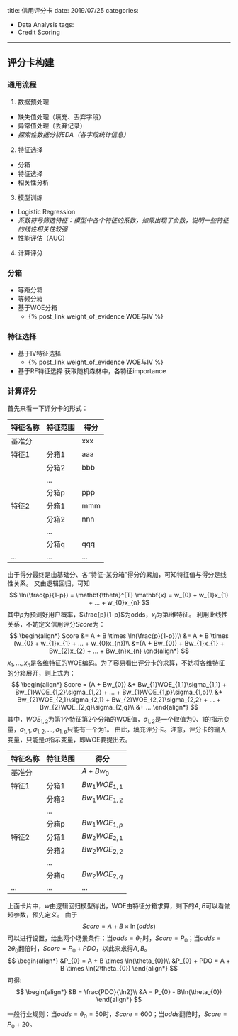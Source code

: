 title: 信用评分卡
date: 2019/07/25
categories:
- Data Analysis
tags:
- Credit Scoring
---

## 评分卡构建

### 通用流程

1. 数据预处理
  - 缺失值处理（填充、丢弃字段）
  - 异常值处理（丢弃记录）
  - *探索性数据分析EDA（各字段统计信息）*
2. 特征选择
  - 分箱
  - 特征选择
  - 相关性分析
3. 模型训练
  - Logistic Regression
  - *系数符号筛选特征：模型中各个特征的系数，如果出现了负数，说明一些特征的线性相关性较强*
  - 性能评估（AUC）
4. 计算评分

### 分箱

- 等距分箱
- 等频分箱
- 基于WOE分箱
  - {% post_link weight_of_evidence WOE与IV %}

### 特征选择

- 基于IV特征选择
  - {% post_link weight_of_evidence WOE与IV %}
- 基于RF特征选择
  获取随机森林中，各特征importance

### 计算评分

首先来看一下评分卡的形式：

|特征名称|特征范围|得分|
|---|---|---|
|基准分||xxx|
|特征1|分箱1|aaa|
||分箱2|bbb|
||...||
||分箱p|ppp|
|特征2|分箱1|mmm|
||分箱2|nnn|
||...||
||分箱q|qqq|
|...|...|...|

由于得分最终是由基础分、各“特征-某分箱”得分的累加，可知特征值与得分是线性关系。
又由逻辑回归，可知
$$
\ln(\frac{p}{1-p}) = \mathbf{\theta}^{T} \mathbf{x} = w_{0} + w_{1}x_{1} + ... + w_{0}x_{n}
$$
其中$p$为预测好用户概率，$\frac{p}{1-p}$为odds，$x_{i}$为第$i$维特征。
利用此线性关系，不妨定义信用评分$Score$为：
$$
\begin{align*}
Score &= A + B \times \ln(\frac{p}{1-p})\\
&= A + B \times (w_{0} + w_{1}x_{1} + ... + w_{0}x_{n})\\
&=(A + Bw_{0}) + Bw_{1}x_{1} + Bw_{2}x_{2} + ... + Bw_{n}x_{n}
\end{align*}
$$
$x_{1}, ..., x_{n}$是各维特征的WOE编码。为了容易看出评分卡的求算，不妨将各维特征的分箱展开，则上式为：
$$
\begin{align*}
Score = (A + Bw_{0}) &+ Bw_{1}WOE_{1,1}\sigma_{1,1} + Bw_{1}WOE_{1,2}\sigma_{1,2} + ... + Bw_{1}WOE_{1,p}\sigma_{1,p}\\
&+ Bw_{2}WOE_{2,1}\sigma_{2,1} + Bw_{2}WOE_{2,2}\sigma_{2,2} + ... + Bw_{2}WOE_{2,q}\sigma_{2,q}\\
&+ ...
\end{align*}
$$
其中，$WOE_{1,2}$为第1个特征第2个分箱的WOE值，$\sigma_{1,2}$是一个取值为0、1的指示变量，$\sigma_{1,1}, \sigma_{1,2}, ..., \sigma_{1,p}$只能有一个为1。
由此，填充评分卡。注意，评分卡的输入变量，只能是$\sigma$指示变量，即WOE要提出去。

|特征名称|特征范围|得分|
|---|---|---|
|基准分||$A + Bw_{0}$|
|特征1|分箱1|$Bw_{1}WOE_{1,1}$|
||分箱2|$Bw_{1}WOE_{1,2}$|
||...||
||分箱p|$Bw_{1}WOE_{1,p}$|
|特征2|分箱1|$Bw_{2}WOE_{2,1}$|
||分箱2|$Bw_{2}WOE_{2,2}$|
||...||
||分箱q|$Bw_{2}WOE_{2,q}$|
|...|...|...|

上面卡片中，$w$由逻辑回归模型得出，WOE由特征分箱求算，剩下的$A, B$可以看做超参数，预先定义。
由于
$$
Score = A + B \times \ln(odds)
$$
可以进行设置，给出两个场景条件：当$odds = \theta_{0}$时，$Score = P_{0}$；当$odds = 2\theta_{0}$翻倍时，$Score = P_{0} + PDO$，以此来求得$A, B$。
$$
\begin{align*}
&P_{0} = A + B \times \ln(\theta_{0})\\
&P_{0} + PDO = A + B \times \ln(2\theta_{0})
\end{align*}
$$
可得:
$$
\begin{align*}
&B = \frac{PDO}{\ln2}\\
&A = P_{0} - B\ln(\theta_{0})
\end{align*}
$$

一般行业规则：当$odds = \theta_{0} = 50$时，$Score = 600$；当$odds$翻倍时，$Score = P_{0} + 20$。







